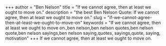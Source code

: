 +++
author = "Ben Nelson"
title = "If we cannot agree, then at least we ought to move on."
description = "the best Ben Nelson Quote: If we cannot agree, then at least we ought to move on."
slug = "if-we-cannot-agree-then-at-least-we-ought-to-move-on"
keywords = "If we cannot agree, then at least we ought to move on.,ben nelson,ben nelson quotes,ben nelson quote,ben nelson sayings,ben nelson saying,quotes, sayings,quote, saying, motivation"
+++
If we cannot agree, then at least we ought to move on.
